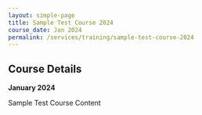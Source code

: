 ```yaml
---
layout: simple-page
title: Sample Test Course 2024
course_date: Jan 2024
permalink: /services/training/sample-test-course-2024
---
```


## Course Details
**January 2024**

Sample Test Course Content
